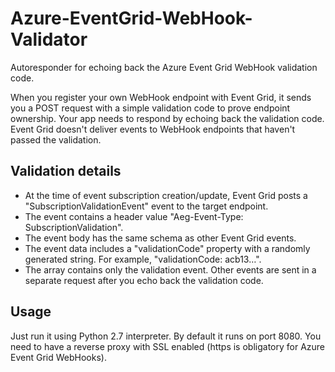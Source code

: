 # Azure-EventGrid-WebHook-Validator
Autoresponder for echoing back the Azure Event Grid WebHook validation code.

When you register your own WebHook endpoint with Event Grid, it sends you a POST request with a simple validation code to prove endpoint ownership. Your app needs to respond by echoing back the validation code. Event Grid doesn't deliver events to WebHook endpoints that haven't passed the validation.

## Validation details
* At the time of event subscription creation/update, Event Grid posts a "SubscriptionValidationEvent" event to the target endpoint.
* The event contains a header value "Aeg-Event-Type: SubscriptionValidation".
* The event body has the same schema as other Event Grid events.
* The event data includes a "validationCode" property with a randomly generated string. For example, "validationCode: acb13…".
* The array contains only the validation event. Other events are sent in a separate request after you echo back the validation code.

## Usage
Just run it using Python 2.7 interpreter. By default it runs on port 8080. You need to have a reverse proxy with SSL enabled (https is obligatory for Azure Event Grid WebHooks).
